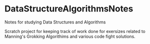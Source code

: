 # DataStructureAlgorithmsNotes
Notes for studying Data Structures and Algorithms 


Scratch project for keeping track of work done for exersizes related to Manning's Grokking Algorithims and various code fight solutions. 

